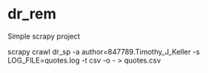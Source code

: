 # dr_rem

Simple scrapy project

scrapy crawl dr_sp -a author=847789.Timothy_J_Keller -s LOG_FILE=quotes.log -t csv -o - > quotes.csv
